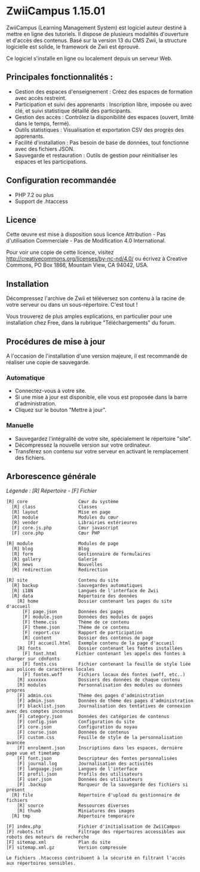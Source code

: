 # ZwiiCampus 1.15.01

ZwiiCampus (Learning Management System) est logiciel auteur destiné à mettre en ligne des tutoriels. Il dispose de plusieurs modalités d'ouverture et d'accès des contenus. Basé sur la version 13 du CMS Zwii, la structure logicielle est solide, le framework de Zwii est éprouvé.

Ce logiciel s'installe en ligne ou localement depuis un serveur Web. 

## Principales fonctionnalités :
- Gestion des espaces d'enseignement : Créez des espaces de formation avec accès restreint.
- Participation et suivi des apprenants : Inscription libre, imposée ou avec clé, et suivi statistique détaillé des participants.
- Gestion des accès : Contrôlez la disponibilité des espaces (ouvert, limité dans le temps, fermé).
- Outils statistiques : Visualisation et exportation CSV des progrès des apprenants.
- Facilité d'installation : Pas besoin de base de données, tout fonctionne avec des fichiers JSON.
- Sauvegarde et restauration : Outils de gestion pour réinitialiser les espaces et les participations.


## Configuration recommandée

* PHP 7.2 ou plus
* Support de .htaccess

## Licence

Cette œuvre est mise à disposition sous licence Attribution - Pas d'utilisation Commerciale - Pas de Modification 4.0 International. 

Pour voir une copie de cette licence, visitez http://creativecommons.org/licenses/by-nc-nd/4.0/ ou écrivez à Creative Commons, PO Box 1866, Mountain View, CA 94042, USA.


## Installation

Décompressez l'archive de Zwii et téléversez son contenu à la racine de votre serveur ou dans un sous-répertoire. C'est tout !

Vous trouverez de plus amples explications, en particulier pour une installation chez Free, dans la rubrique "Téléchargements" du forum.


## Procédures de mise à jour

A l'occasion de l'installation d'une version majeure, il est recommandé de réaliser une copie de sauvegarde.

### Automatique

* Connectez-vous à votre site.
* Si une mise à jour est disponible, elle vous est proposée dans la barre d'administration.
* Cliquez sur le bouton "Mettre à jour".

### Manuelle

* Sauvegardez l'intégralité de votre site, spécialement le répertoire "site".
* Décompressez la nouvelle version sur votre ordinateur.
* Transférez son contenu sur votre serveur en activant le remplacement des fichiers.


## Arborescence générale

*Légende : [R] Répertoire - [F] Fichier*

```text
[R] core                   Cœur du système
  [R] class                Classes
  [R] layout               Mise en page
  [R] module               Modules du cœur
  [R] vendor               Librairies extérieures
  [F] core.js.php          Cœur javascript
  [F] core.php             Cœur PHP

[R] module                 Modules de page
  [R] blog                 Blog
  [R] form                 Gestionnaire de formulaires
  [R] gallery              Galerie
  [R] news                 Nouvelles
  [R] redirection          Redirection

[R] site                   Contenu du site
  [R] backup               Sauvegardes automatiques
  [R] i18N                 Langues de l'interface de Zwii
  [R] data                 Répertoire des données
    [R] home               Dossier contenant les pages du site d'accueil
      [F] page.json        Données des pages
      [F] module.json      Données des modules de pages
      [F] theme.css        Thème de ce contenu
      [F] theme.json       Thème de ce contenu
      [F] report.csv       Rapport de participation
      [R] content          Dossier des contenus de page
        [F] accueil.html   Exemple contenu de la page d'accueil
    [R] fonts              Dossier contenant les fontes installées
      [F] font.html       Fichier contenant les appels des fontes à charger sur cdnFonts
      [F] fonts.css        Fichier contenant la feuille de style liée aux polices de caractères locales
      [F] fontes.woff      Fichiers locaux des fontes (woff, etc..)
    [R] xxxxxxx            Dossiers des données de chaque contenu
    [R] modules            Personnalisation des modules ou données propres
    [F] admin.css          Thème des pages d'administration
    [F] admin.json         Données de thème des pages d'administration
    [F] blacklist.json     Journalisation des tentatives de connexion avec des comptes inconnus
    [F] category.json      Données des catégories de contenus
    [F] config.json        Configuration du site
    [F] core.json          Configuration du noyau
    [F] course.json        Données de contenus
    [F] custom.css         Feuille de style de la personnalisation avancée
    [F] enrolment.json     Inscriptions dans les espaces, dernière page vue et timetamp
    [F] font.json          Descripteur des fontes personnalisées
    [F] journal.log        Journalisation des activités
    [F] language.json      Langues de l'interface
    [F] profil.json        Profils des utilisateurs
    [F] user.json          Données des utilisateurs
    [F] .backup            Marqueur de la sauvegarde des fichiers si présent
  [R] file                 Répertoire d'upload du gestionnaire de fichiers
    [R] source             Ressources diverses
    [R] thumb              Miniatures des images
  [R] tmp                  Répertoire temporaire

[F] index.php              Fichier d'initialisation de ZwiiCampus
[F] robots.txt             Filtrage des répertoires accessibles aux robots des moteurs de recherche
[F] sitemap.xml            Plan du site
[F] sitemap.xml.gz         Version compressée

Le fichiers .htaccess contribuent à la sécurité en filtrant l'accès aux répertoires sensibles.

```
